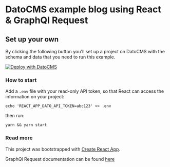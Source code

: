 # DatoCMS example blog using React & GraphQl Request

## Set up your own

By clicking the following button you'll set up a project on DatoCMS with the schema and data that you need to run this example.

[![Deploy with DatoCMS](https://dashboard.datocms.com/deploy/button.svg)](https://dashboard.datocms.com/deploy?repo=datocms/react-urql-demo)


### How to start

Add a `.env` file with your read-only API token, so that React can access the information on your project:

`echo 'REACT_APP_DATO_API_TOKEN=abc123' >> .env`

then run:

`yarn && yarn start`

### Read more

This project was bootstrapped with [Create React App](https://github.com/facebookincubator/create-react-app).

GraphQl Request documentation can be found [here](https://github.com/prisma/graphql-request)
